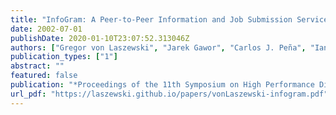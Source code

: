 ```yaml
---
title: "InfoGram: A Peer-to-Peer Information and Job Submission Service"
date: 2002-07-01
publishDate: 2020-01-10T23:07:52.313046Z
authors: ["Gregor von Laszewski", "Jarek Gawor", "Carlos J. Peña", "Ian Foster"]
publication_types: ["1"]
abstract: ""
featured: false
publication: "*Proceedings of the 11th Symposium on High Performance Distributed Computing*"
url_pdf: "https://laszewski.github.io/papers/vonLaszewski-infogram.pdf"
---
```


